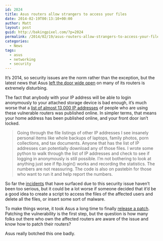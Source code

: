 ```yaml
---
id: 2024
title: Asus routers allow strangers to access your files
date: 2014-02-19T00:13:10+00:00
author: Matt
layout: post
guid: http://bakingpixel.com/?p=2024
permalink: /2014/02/19/asus-routers-allow-strangers-to-access-your-files/
categories:
  - News
tags:
  - asus
  - networking
  - security
---
```

It&#8217;s 2014, so security issues are the norm rather than the exception, but the latest news that Asus [left the door wide open](http://arstechnica.com/security/2014/02/dear-asus-router-user-youve-been-pwned-thanks-to-easily-exploited-flaw/) on many of its routers is extremely disturbing.

The fact that anybody with your IP address will be able to login anonymously to your attached storage device is bad enough, it&#8217;s much worse that a [list of almost 13,000 IP addresses](http://pastebin.com/ASfYTWgw) of people who are using these vulnerable routers was published online. In simpler terms, that means your home address has been published online, and your front door isn&#8217;t locked.

> Going through the file listings of other IP addresses I see insanely personal items like whole backups of laptops, family photos, porn collections, and tax documents. Anyone that has the list of IP addresses can potentially download any of those files. I wrote some python to walk through the list of IP addresses and check to see if logging in anonymously is still possible. I’m not bothering to look at anything just see if ftp.login() works and recording the statistics. The numbers are not reassuring. The code is also on pastebin for those who want to run it and help report the numbers. 

So far the [incidents](http://blogs.law.harvard.edu/zeroday/2014/02/05/so-this-is-what-getting-pwned-is-like/) that have surfaced due to this security issue haven&#8217;t been too serious, but it could be a lot worse if someone decided that it&#8217;d be a good idea to create a script to access the files of the affected users and delete all the files, or insert some sort of malware.

To make things worse, it took Asus a long time to finally [release a patch](http://news.softpedia.com/news/ASUS-Fixes-Vulnerabilities-in-RT-N66U-RT-N66R-and-RT-N66W-Routers-426689.shtml). Patching the vulnerability is the first step, but the question is how many folks out there who own the affected routers are aware of the issue and know how to patch their routers?

Asus really botched this one badly.